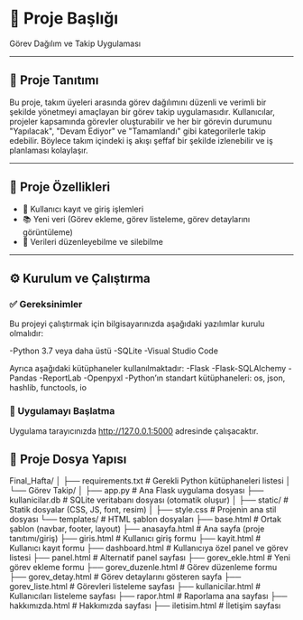 
# 📌  Proje Başlığı

Görev Dağılım ve Takip Uygulaması

---

## 🧾 Proje Tanıtımı

Bu proje, takım üyeleri arasında görev dağılımını düzenli ve verimli bir şekilde yönetmeyi amaçlayan bir görev takip uygulamasıdır.
Kullanıcılar, projeler kapsamında görevler oluşturabilir ve her bir görevin durumunu "Yapılacak", "Devam Ediyor" ve "Tamamlandı" gibi kategorilerle takip edebilir. 
Böylece takım içindeki iş akışı şeffaf bir şekilde izlenebilir ve iş planlaması kolaylaşır.

---

## 🚀 Proje Özellikleri

- 🔐 Kullanıcı kayıt ve giriş işlemleri
- 📚 Yeni veri (Görev ekleme, görev listeleme, görev detaylarını görüntüleme)
- 📝 Verileri düzenleyebilme ve silebilme


---

## ⚙️ Kurulum ve Çalıştırma

### ✅ Gereksinimler 

Bu projeyi çalıştırmak için bilgisayarınızda aşağıdaki yazılımlar kurulu olmalıdır:

-Python 3.7 veya daha üstü
-SQLite
-Visual Studio Code

Ayrıca aşağıdaki kütüphaneler kullanılmaktadır:
-Flask
-Flask-SQLAlchemy
-Pandas
-ReportLab
-Openpyxl
-Python’ın standart kütüphaneleri: os, json, hashlib, functools, io

### 🚀 Uygulamayı Başlatma

Uygulama tarayıcınızda http://127.0.0.1:5000 adresinde çalışacaktır.


## 📂 Proje Dosya Yapısı

Final_Hafta/
│
├── requirements.txt              # Gerekli Python kütüphaneleri listesi
│
└── Görev Takip/
    │
    ├── app.py                    # Ana Flask uygulama dosyası
    ├── kullanicilar.db           # SQLite veritabanı dosyası (otomatik oluşur)
    │
    ├── static/                   # Statik dosyalar (CSS, JS, font, resim)
    │   ├── style.css             # Projenin ana stil dosyası
    └── templates/                # HTML şablon dosyaları
        ├── base.html                 # Ortak şablon (navbar, footer, layout)
        ├── anasayfa.html             # Ana sayfa (proje tanıtımı/giriş)
        ├── giris.html                # Kullanıcı giriş formu
        ├── kayit.html                # Kullanıcı kayıt formu
        ├── dashboard.html            # Kullanıcıya özel panel ve görev listesi
        ├── panel.html                # Alternatif panel sayfası
        ├── gorev_ekle.html           # Yeni görev ekleme formu
        ├── gorev_duzenle.html        # Görev düzenleme formu
        ├── gorev_detay.html          # Görev detaylarını gösteren sayfa
        ├── gorev_liste.html          # Görevleri listeleme sayfası
        ├── kullanicilar.html         # Kullanıcıları listeleme sayfası
        ├── rapor.html                # Raporlama ana sayfası
        ├── hakkımızda.html           # Hakkımızda sayfası
        ├── iletisim.html             # İletişim sayfası
       
